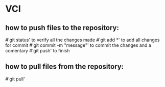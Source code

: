 # VCI

## how to push files to the repository:
#'git status' to verify all the changes made
#'git add *' to add all changes for commit
#'git commit -m "message"' to commit the changes and a comentary
#'git push' to finish

## how to pull files from the repository:
#'git pull'
